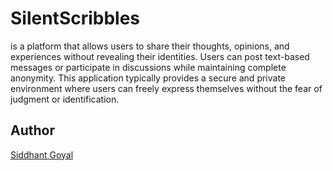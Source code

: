 #  SilentScribbles
is a platform that allows users to share their thoughts, opinions, and experiences without revealing their identities. Users can post text-based messages or participate in discussions while maintaining complete anonymity. This application typically provides a secure and private environment where users can freely express themselves without the fear of judgment or identification.


## Author
[Siddhant Goyal](https://www.linkedin.com/in/siddhantgoyal2001?utm_source=share&utm_campaign=share_via&utm_content=profile&utm_medium=android_app)


